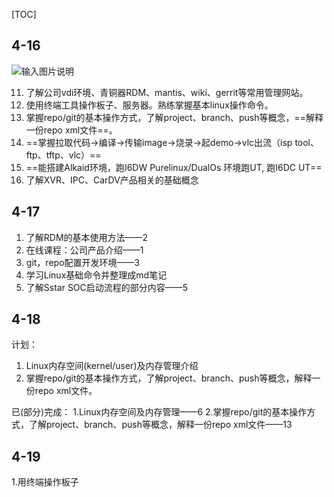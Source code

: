 [TOC]

## 4-16
![输入图片说明](/imgs/2024-04-18/ed7AfPi9dlfmAAXZ.png)

11. 了解公司vdi环境、青铜器RDM、mantis、wiki、gerrit等常用管理网站。
12. 使用终端工具操作板子、服务器。熟练掌握基本linux操作命令。
13. 掌握repo/git的基本操作方式，了解project、branch、push等概念，==解释一份repo xml文件==。
14. ==掌握拉取代码->编译->传输image->烧录->起demo->vlc出流（isp tool、ftp、tftp、vlc）==
15. ==能搭建Alkaid环境，跑I6DW Purelinux/DualOs 环境跑UT, 跑I6DC UT==
16. 了解XVR、IPC、CarDV产品相关的基础概念

## 4-17
1. 了解RDM的基本使用方法——2
2. 在线课程：公司产品介绍——1
3. git，repo配置开发环境——3
4. 学习Linux基础命令并整理成md笔记
5. 了解Sstar SOC启动流程的部分内容——5

## 4-18
计划：
1. Linux内存空间(kernel/user)及内存管理介绍
2. 掌握repo/git的基本操作方式，了解project、branch、push等概念，解释一份repo xml文件。

已(部分)完成：
1.Linux内存空间及内存管理——6
2.掌握repo/git的基本操作方式，了解project、branch、push等概念，解释一份repo xml文件——13

## 4-19
1.用终端操作板子
<!--stackedit_data:
eyJoaXN0b3J5IjpbLTY4MzA2NDUxMV19
-->